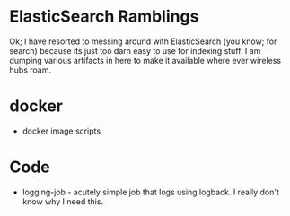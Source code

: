 # ElasticSearch Ramblings
Ok; I have resorted to messing around with ElasticSearch (you know; for search) because its just too darn easy to use for indexing stuff.  I am dumping various artifacts in here to make it available where ever wireless hubs roam.

# docker
* docker image scripts

# Code
* logging-job - acutely simple job that logs using logback.  I really don't know why I need this.

